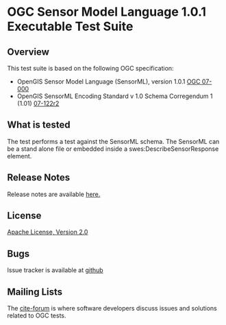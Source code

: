 # OGC Sensor Model Language 1.0.1 Executable Test Suite

## Overview

This test suite is based on the following OGC specification:

- OpenGIS Sensor Model Language (SensorML), version 1.0.1 [OGC 07-000](http://portal.opengeospatial.org/files/?artifact_id=21273)
- OpenGIS SensorML Encoding Standard v 1.0 Schema Corregendum 1 (1.01) [07-122r2](http://portal.opengeospatial.org/files/?artifact_id=24757)

## What is tested

The test performs a test against the SensorML schema. The SensorML can be a
stand alone file or embedded inside a swes:DescribeSensorResponse element.

## Release Notes

Release notes are available [here.](relnotes.html)

##  License

[Apache License, Version 2.0](http://opensource.org/licenses/Apache-2.0 "Apache License")

## Bugs

Issue tracker is available at [github](https://github.com/opengeospatial/ets-sensorml10/issues)

## Mailing Lists

The [cite-forum](http://cite.opengeospatial.org/forum) is where software developers discuss issues and solutions related to OGC tests. 

